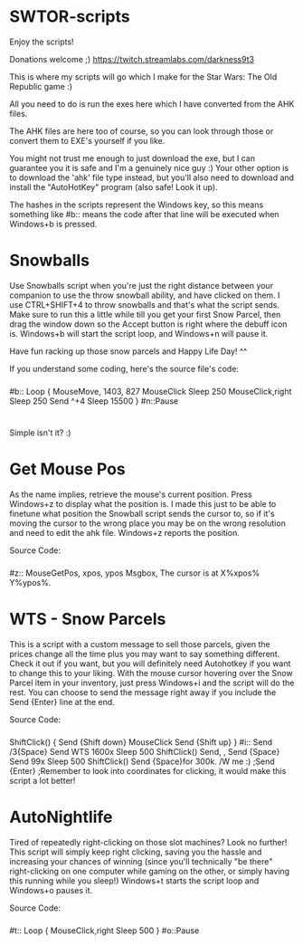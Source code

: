 SWTOR-scripts
=============

Enjoy the scripts!

Donations welcome ;) https://twitch.streamlabs.com/darkness9t3

This is where my scripts will go which I make for the Star Wars: The Old Republic game :)

All you need to do is run the exes here which I have converted from the AHK files.

The AHK files are here too of course, so you can look through those or convert them to EXE's yourself if you like.

You might not trust me enough to just download the exe, but I can guarantee you it is safe and I'm a genuinely nice guy :) Your other option is to download the 'ahk' file type instead, but you'll also need to download and install the "AutoHotKey" program (also safe! Look it up).

The hashes in the scripts represent the Windows key, so this means something like #b:: means the code after that line will be executed when Windows+b is pressed.

Snowballs
=============

Use Snowballs script when you're just the right distance between your
companion to use the throw snowball ability, and have clicked on them. I use CTRL+SHIFT+4 to throw snowballs and that's what the script sends. Make sure to run this a little while till you get your first Snow Parcel, then drag the window down so the Accept button is right where the debuff icon is. Windows+b will start the script loop, and Windows+n will pause it.

Have fun racking up those snow parcels and Happy Life Day! ^^

If you understand some coding, here's the source file's code:

###
#b::
Loop
{
MouseMove, 1403, 827
MouseClick
Sleep 250
MouseClick,right
Sleep 250
Send ^+4
Sleep 15500
} 
#n::Pause

#
Simple isn't it? :) 

Get Mouse Pos
=============

As the name implies, retrieve the mouse's current position. Press Windows+z to display what the position is. I made this just to be able to finetune what position the Snowball script sends the cursor to, so if it's moving the cursor to the wrong place you may be on the wrong resolution and need to edit the ahk file. Windows+z reports the position.

Source Code:

###
#z::
MouseGetPos, xpos, ypos 
Msgbox, The cursor is at X%xpos% Y%ypos%.

WTS - Snow Parcels
=============

This is a script with a custom message to sell those parcels, given the prices change all the time plus you may want to say something different. Check it out if you want, but you will definitely need Autohotkey if you want to change this to your liking. With the mouse cursor hovering over the Snow Parcel item in your inventory, just press Windows+i and the script will do the rest. You can choose to send the message right away if you include the Send {Enter} line at the end.

Source Code:

###
ShiftClick()
{
Send {Shift down}
MouseClick
Send {Shift up}
}
#i::
Send /3{Space}
Send WTS 1600x
Sleep 500
ShiftClick()
Send, ,
Send {Space}
Send 99x
Sleep 500
ShiftClick()
Send {Space}for 300k. /W me :)
;Send {Enter}
;Remember to look into coordinates for clicking, it would make this script a lot better!


AutoNightlife
=============

Tired of repeatedly right-clicking on those slot machines? Look no further! This script will simply keep right clicking, saving you the hassle and increasing your chances of winning (since you'll technically "be there" right-clicking on one computer while gaming on the other, or simply having this running while you sleep!) Windows+t starts the script loop and Windows+o pauses it.

Source Code:

###
#t::
Loop
{
MouseClick,right
Sleep 500
} 
#o::Pause
